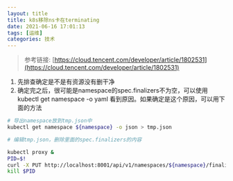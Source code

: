 ```yaml
---
layout: title
title: k8s移除ns卡在terminating
date: 2021-06-16 17:01:13
tags: [运维]
categories: 技术
---
```


> 参考链接: [https://cloud.tencent.com/developer/article/1802531](https://cloud.tencent.com/developer/article/1802531)


1. 先排查确定是不是有资源没有删干净
2. 确定完之后，很可能是namespace的spec.finalizers不为空，可以使用 kubectl get namespace <name> -o yaml  看到原因。如果确定是这个原因，可以用下面的方法
```bash
# 导出namespace放到tmp.json中
kubectl get namespace ${namespace} -o json > tmp.json

# 编辑tmp.json，删除里面的spec.finalizers的内容

kubectl proxy &
PID=$!
curl -X PUT http://localhost:8001/api/v1/namespaces/${namespace}/finalize -H "Content-Type: application/json" --data-binary @tmp.json
kill $PID
```

